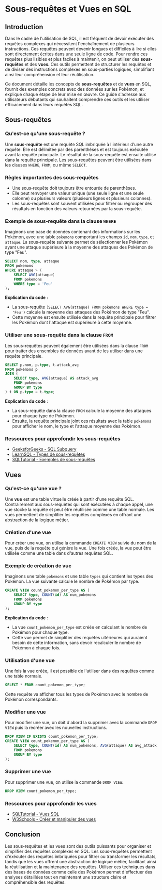 # Sous-requêtes et Vues en SQL

## Introduction

Dans le cadre de l'utilisation de SQL, il est fréquent de devoir exécuter des requêtes complexes qui nécessitent l'enchaînement de plusieurs instructions. Ces requêtes peuvent devenir longues et difficiles à lire si elles sont directement écrites dans une seule ligne de code. Pour rendre ces requêtes plus lisibles et plus faciles à maintenir, on peut utiliser des **sous-requêtes** et des **vues**. Ces outils permettent de structurer les requêtes et de diviser des instructions complexes en sous-parties logiques, simplifiant ainsi leur compréhension et leur réutilisation.

Ce document détaille les concepts de **sous-requêtes** et de **vues** en SQL, fournit des exemples concrets avec des données sur les Pokémon, et explique chaque étape de leur mise en œuvre. Ce guide s'adresse aux utilisateurs débutants qui souhaitent comprendre ces outils et les utiliser efficacement dans leurs requêtes SQL.

## Sous-requêtes

### Qu'est-ce qu'une sous-requête ?

Une **sous-requête** est une requête SQL imbriquée à l'intérieur d'une autre requête. Elle est délimitée par des parenthèses et est toujours exécutée avant la requête principale. Le résultat de la sous-requête est ensuite utilisé dans la requête principale. Les sous-requêtes peuvent être utilisées dans les clauses `WHERE`, `FROM`, ou même `SELECT`.

### Règles importantes des sous-requêtes

- Une sous-requête doit toujours être entourée de parenthèses.
- Elle peut renvoyer une valeur unique (une seule ligne et une seule colonne) ou plusieurs valeurs (plusieurs lignes et plusieurs colonnes).
- Les sous-requêtes sont souvent utilisées pour filtrer ou regrouper des résultats en fonction des valeurs retournées par la sous-requête.

### Exemple de sous-requête dans la clause `WHERE`

Imaginons une base de données contenant des informations sur les Pokémon, avec une table `pokemons` comportant les champs `id`, `nom`, `type`, et `attaque`. La sous-requête suivante permet de sélectionner les Pokémon ayant une attaque supérieure à la moyenne des attaques des Pokémon de type "Feu".

```sql
SELECT nom, type, attaque
FROM pokemons
WHERE attaque > (
    SELECT AVG(attaque)
    FROM pokemons
    WHERE type = 'Feu'
);
```

**Explication du code :**

- La sous-requête `(SELECT AVG(attaque) FROM pokemons WHERE type = 'Feu')` calcule la moyenne des attaques des Pokémon de type "Feu".
- Cette moyenne est ensuite utilisée dans la requête principale pour filtrer les Pokémon dont l'attaque est supérieure à cette moyenne.

### Utiliser une sous-requête dans la clause `FROM`

Les sous-requêtes peuvent également être utilisées dans la clause `FROM` pour traiter des ensembles de données avant de les utiliser dans une requête principale.

```sql
SELECT p.nom, p.type, t.attack_avg
FROM pokemons p
JOIN (
    SELECT type, AVG(attaque) AS attack_avg
    FROM pokemons
    GROUP BY type
) t ON p.type = t.type;
```

**Explication du code :**

- La sous-requête dans la clause `FROM` calcule la moyenne des attaques pour chaque type de Pokémon.
- Ensuite, la requête principale joint ces résultats avec la table `pokemons` pour afficher le nom, le type et l'attaque moyenne des Pokémon.

### Ressources pour approfondir les sous-requêtes

- [GeeksforGeeks - SQL Subquery](https://www.geeksforgeeks.org/sql-subquery)
- [LearnSQL - Types de sous-requêtes](https://learnsql.com/blog/sql-subquery-types)
- [SQLTutorial - Exemples de sous-requêtes](https://www.sqltutorial.org/sql-subquery)

## Vues

### Qu'est-ce qu'une vue ?

Une **vue** est une table virtuelle créée à partir d'une requête SQL. Contrairement aux sous-requêtes qui sont exécutées à chaque appel, une vue stocke la requête et peut être réutilisée comme une table normale. Les vues permettent de simplifier les requêtes complexes en offrant une abstraction de la logique métier.

### Création d'une vue

Pour créer une vue, on utilise la commande `CREATE VIEW` suivie du nom de la vue, puis de la requête qui génère la vue. Une fois créée, la vue peut être utilisée comme une table dans d'autres requêtes SQL.

### Exemple de création de vue

Imaginons une table `pokemons` et une table `types` qui contient les types des Pokémon. La vue suivante calcule le nombre de Pokémon par type.

```sql
CREATE VIEW count_pokemon_per_type AS (
    SELECT type, COUNT(id) AS num_pokemons
    FROM pokemons
    GROUP BY type
);
```

**Explication du code :**

- La vue `count_pokemon_per_type` est créée en calculant le nombre de Pokémon pour chaque type.
- Cette vue permet de simplifier des requêtes ultérieures qui auraient besoin de cette information, sans devoir recalculer le nombre de Pokémon à chaque fois.

### Utilisation d'une vue

Une fois la vue créée, il est possible de l'utiliser dans des requêtes comme une table normale.

```sql
SELECT * FROM count_pokemon_per_type;
```

Cette requête va afficher tous les types de Pokémon avec le nombre de Pokémon correspondants.

### Modifier une vue

Pour modifier une vue, on doit d'abord la supprimer avec la commande `DROP VIEW` puis la recréer avec les nouvelles instructions.

```sql
DROP VIEW IF EXISTS count_pokemon_per_type;
CREATE VIEW count_pokemon_per_type AS (
    SELECT type, COUNT(id) AS num_pokemons, AVG(attaque) AS avg_attack
    FROM pokemons
    GROUP BY type
);
```

### Supprimer une vue

Pour supprimer une vue, on utilise la commande `DROP VIEW`.

```sql
DROP VIEW count_pokemon_per_type;
```

### Ressources pour approfondir les vues

- [SQLTutorial - Vues SQL](https://www.sqltutorial.org/sql-views/)
- [W3Schools - Créer et manipuler des vues](https://www.w3schools.com/sql/sql_view.asp)

## Conclusion

Les sous-requêtes et les vues sont des outils puissants pour organiser et simplifier des requêtes complexes en SQL. Les sous-requêtes permettent d'exécuter des requêtes imbriquées pour filtrer ou transformer les résultats, tandis que les vues offrent une abstraction de logique métier, facilitant ainsi la réutilisation et la maintenance des requêtes. Utiliser ces techniques dans des bases de données comme celle des Pokémon permet d'effectuer des analyses détaillées tout en maintenant une structure claire et compréhensible des requêtes.
